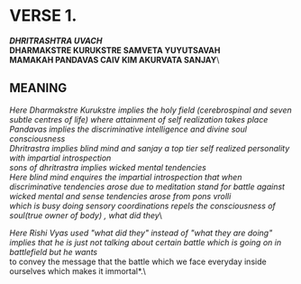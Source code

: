 # VERSE 1. 
***DHRITRASHTRA UVACH***\
**DHARMAKSTRE KURUKSTRE SAMVETA YUYUTSAVAH**\
**MAMAKAH PANDAVAS CAIV KIM AKURVATA SANJAY**\

## MEANING

*Here Dharmakstre Kurukstre implies the holy field (cerebrospinal and seven subtle centres of life) where attainment of self realization takes place*\
*Pandavas implies the discriminative intelligence and divine soul consciousness*\
*Dhritrastra implies blind mind and sanjay a top tier self realized personality with impartial introspection*\
*sons of dhritrastra implies wicked mental tendencies*\
*Here blind mind enquires the impartial introspection that when discriminative tendencies arose due to meditation stand for battle against wicked mental and sense tendencies arose from pons vrolli*\
*which is busy doing sensory coordinations repels the consciousness of soul(true owner of body) , what did they*\

*Here Rishi Vyas used "what did they" instead of "what they are doing" implies that he is just not talking about certain battle which is going on in battlefield but he wants*\
to convey the message that the battle which we face everyday inside ourselves which makes it immortal*.\
